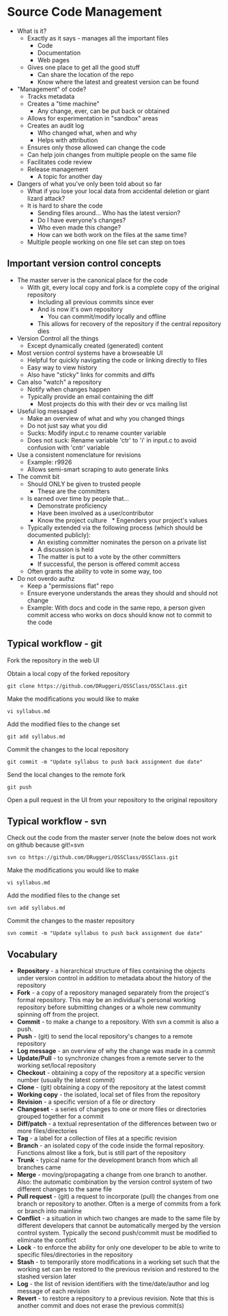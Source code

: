 # Source Code Management

* What is it?
  * Exactly as it says - manages all the important files
    * Code
    * Documentation
    * Web pages
  * Gives one place to get all the good stuff
    * Can share the location of the repo
    * Know where the latest and greatest version can be found
* "Management" of code?
  * Tracks metadata
  * Creates a "time machine"
    * Any change, ever, can be put back or obtained
  * Allows for experimentation in "sandbox" areas
  * Creates an audit log
    * Who changed what, when and why
    * Helps with attribution
  * Ensures only those allowed can change the code
  * Can help join changes from multiple people on the same file
  * Facilitates code review
  * Release management
    * A topic for another day
* Dangers of what you've only been told about so far
  * What if you lose your local data from accidental deletion or giant lizard attack?
  * It is hard to share the code
    * Sending files around... Who has the latest version?
    * Do I have everyone's changes?
    * Who even made this change?
    * How can we both work on the files at the same time?
  * Multiple people working on one file set can step on toes


## Important version control concepts
* The master server is the canonical place for the code
  * With git, every local copy and fork is a complete copy of the original repository
    * Including all previous commits since ever
    * And is now it's own repository
      * You can commit/modify locally and offline
    * This allows for recovery of the repository if the central repository dies
* Version Control all the things
  * Except dynamically created (generated) content
* Most version control systems have a browseable UI
  * Helpful for quickly navigating the code or linking directly to files
  * Easy way to view history
  * Also have "sticky" links for commits and diffs
* Can also "watch" a repository
  * Notify when changes happen
  * Typically provide an email containing the diff
    * Most projects do this with their dev or vcs mailing list
* Useful log messaged
  * Make an overview of what and why you changed things
  * Do not just say what you did
  * Sucks: Modify input.c to rename counter variable
  * Does not suck: Rename variable 'ctr' to 'i' in input.c to avoid confusion with 'cntr' variable
* Use a consistent nomenclature for revisions
  * Example: r9926
  * Allows semi-smart scraping to auto generate links
* The commit bit
  * Should ONLY be given to trusted people
    * These are the committers
  * Is earned over time by people that...
    * Demonstrate proficiency
    * Have been involved as a user/contributor
    * Know the project culture
    * Engenders your project's values
  * Typically extended via the following process (which should be documented publicly):
    * An existing committer nominates the person on a private list
    * A discussion is held
    * The matter is put to a vote by the other committers
    * If successful, the person is offered commit access
  * Often grants the ability to vote in some way, too
* Do not overdo authz
  * Keep a "permissions flat" repo
  * Ensure everyone understands the areas they should and should not change
  * Example: With docs and code in the same repo, a person given commit access who works on docs should know not to commit to the code

## Typical workflow - git
Fork the repository in the web UI

Obtain a local copy of the forked repository
```
git clone https://github.com/DRuggeri/OSSClass/OSSClass.git
```

Make the modifications you would like to make
```
vi syllabus.md
```

Add the modified files to the change set
```
git add syllabus.md
```

Commit the changes to the local repository
```
git commit -m "Update syllabus to push back assignment due date"
```

Send the local changes to the remote fork
```
git push
```

Open a pull request in the UI from your repository to the original repository

## Typical workflow - svn
Check out the code from the master server (note the below does not work on github because git!=svn
```
svn co https://github.com/DRuggeri/OSSClass/OSSClass.git
```

Make the modifications you would like to make
```
vi syllabus.md
```

Add the modified files to the change set
```
svn add syllabus.md
```

Commit the changes to the master repository
```
svn commit -m "Update syllabus to push back assignment due date"
```


## Vocabulary
* **Repository** - a hierarchical structure of files containing the objects under version control in addition to metadata about the history of the repository
* **Fork** - a copy of a repository managed separately from the project's formal repository. This may be an individual's personal working repository before submitting changes or a whole new community spinning off from the project.
* **Commit** - to make a change to a repository. With svn a commit is also a push.
* **Push** - (git) to send the local repository's changes to a remote repository
* **Log message** - an overview of why the change was made in a commit
* **Update/Pull** - to synchronize changes from a remote server to the working set/local repository
* **Checkout** - obtaining a copy of the repository at a specific version number (usually the latest commit)
* **Clone** - (git) obtaining a copy of the repository at the latest commit
* **Working copy** - the isolated, local set of files from the repository
* **Revision** - a specific version of a file or directory
* **Changeset** - a series of changes to one or more files or directories grouped together for a commit
* **Diff/patch** - a textual representation of the differences between two or more files/directories
* **Tag** - a label for a collection of files at a specific revision
* **Branch** - an isolated copy of the code inside the formal repository. Functions almost like a fork, but is still part of the repository
* **Trunk** - typical name for the development branch from which all branches came
* **Merge** - moving/propagating a change from one branch to another. Also: the automatic combination by the version control system of two different changes to the same file
* **Pull request** - (git) a request to incorporate (pull) the changes from one branch or repository to another. Often is a merge of commits from a fork or branch into mainline
* **Conflict** - a situation in which two changes are made to the same file by different developers that cannot be automatically merged by the version control system. Typically the second push/commit must be modified to eliminate the conflict
* **Lock** - to enforce the ability for only one developer to be able to write to specific files/directories in the repository
* **Stash** - to temporarily store modifications in a working set such that the working set can be restored to the previous revision and restored to the stashed version later
* **Log** - the list of revision identifiers with the time/date/author and log message of each revision
* **Revert** - to restore a repository to a previous revision. Note that this is another commit and does not erase the previous commit(s)
